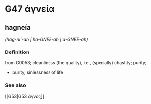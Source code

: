 # G47 ἁγνεία

## hagneía

_(hag-ni'-ah | ha-GNEE-ah | a-GNEE-ah)_

### Definition

from G0053; cleanliness (the quality), i.e., (specially) chastity; purity; 

- purity, sinlessness of life

### See also

[[G53|G53 ἁγνός]]
